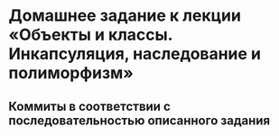# Домашнее задание к лекции «Объекты и классы. Инкапсуляция, наследование и полиморфизм»
## Коммиты в соответствии с последовательностью описанного задания